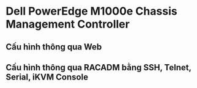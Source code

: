 # Dell PowerEdge M1000e Chassis Management Controller

## Cấu hình thông qua Web

## Cấu hình thông qua RACADM bằng SSH, Telnet, Serial, iKVM Console
